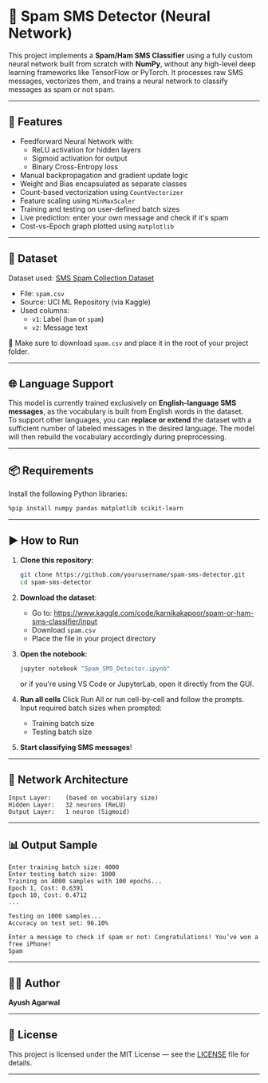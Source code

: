 # 📩 Spam SMS Detector (Neural Network)

This project implements a **Spam/Ham SMS Classifier** using a fully custom neural network built from scratch with **NumPy**, without any high-level deep learning frameworks like TensorFlow or PyTorch. It processes raw SMS messages, vectorizes them, and trains a neural network to classify messages as spam or not spam.

---

## 🚀 Features

- Feedforward Neural Network with:
  - ReLU activation for hidden layers
  - Sigmoid activation for output
  - Binary Cross-Entropy loss
- Manual backpropagation and gradient update logic
- Weight and Bias encapsulated as separate classes
- Count-based vectorization using `CountVectorizer`
- Feature scaling using `MinMaxScaler`
- Training and testing on user-defined batch sizes
- Live prediction: enter your own message and check if it's spam
- Cost-vs-Epoch graph plotted using `matplotlib`

---

## 📁 Dataset

Dataset used: [SMS Spam Collection Dataset](https://www.kaggle.com/code/karnikakapoor/spam-or-ham-sms-classifier/input)

- File: `spam.csv`
- Source: UCI ML Repository (via Kaggle)
- Used columns:
  - `v1`: Label (`ham` or `spam`)
  - `v2`: Message text

📝 Make sure to download `spam.csv` and place it in the root of your project folder.

---

## 🌐 Language Support

This model is currently trained exclusively on **English-language SMS messages**, as the vocabulary is built from English words in the dataset.  
To support other languages, you can **replace or extend** the dataset with a sufficient number of labeled messages in the desired language. The model will then rebuild the vocabulary accordingly during preprocessing.

---

## 📦 Requirements

Install the following Python libraries:

```bash
%pip install numpy pandas matplotlib scikit-learn
```

---

## ▶️ How to Run

1. **Clone this repository**:
   ```bash
   git clone https://github.com/yourusername/spam-sms-detector.git
   cd spam-sms-detector
   ```

2. **Download the dataset**:
   - Go to: https://www.kaggle.com/code/karnikakapoor/spam-or-ham-sms-classifier/input
   - Download `spam.csv`
   - Place the file in your project directory

3. **Open the notebook**:
   ```bash
   jupyter notebook "Spam_SMS_Detector.ipynb"
   ```
   or if you're using VS Code or JupyterLab, open it directly from the GUI.

4. **Run all cells**
   Click Run All or run cell-by-cell and follow the prompts. Input required batch sizes when prompted:
   - Training batch size
   - Testing batch size

5. **Start classifying SMS messages**!

---

## 🧠 Network Architecture

```
Input Layer:    (based on vocabulary size)
Hidden Layer:   32 neurons (ReLU)
Output Layer:   1 neuron (Sigmoid)
```

---

## 📊 Output Sample

```
Enter training batch size: 4000
Enter testing batch size: 1000
Training on 4000 samples with 100 epochs...
Epoch 1, Cost: 0.6391
Epoch 10, Cost: 0.4712
...

Testing on 1000 samples...
Accuracy on test set: 96.10%

Enter a message to check if spam or not: Congratulations! You’ve won a free iPhone!
Spam
```

---

## 🧑‍💻 Author

**Ayush Agarwal**

---

## 📜 License

This project is licensed under the MIT License — see the [LICENSE](LICENSE) file for details.

---
